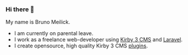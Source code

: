 ### Hi there 👋

My name is Bruno Meilick.

- I am currently on parental leave.
- I work as a freelance web-developer using [Kirby 3 CMS](getkirby.com) and [Laravel](laravel.com).
- I create opensource, high quality Kirby 3 CMS [plugins](https://getkirby.com/plugins/bnomei).
<!-- - and small indie games on [Itch.io](https://bnomei.itch.io). -->
